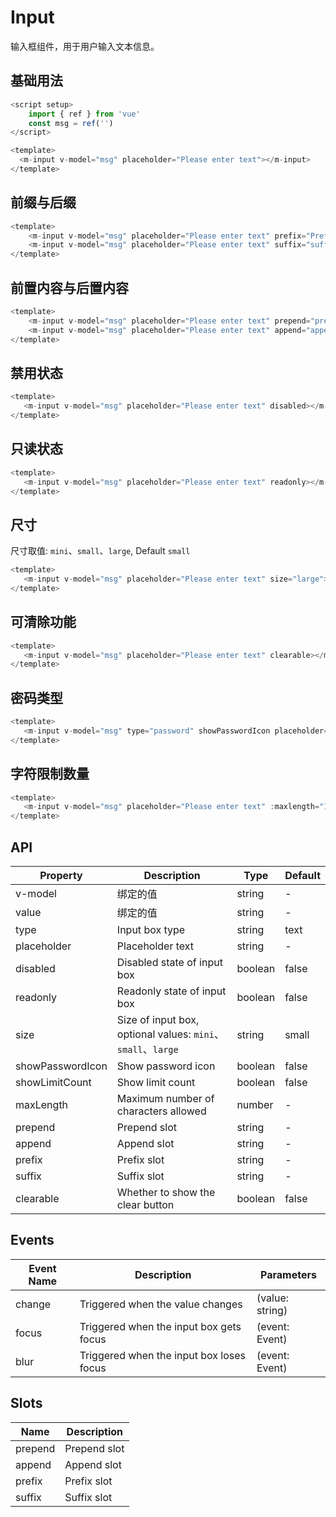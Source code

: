 # Input

输入框组件，用于用户输入文本信息。

## 基础用法

<m-input v-model="msg" placeholder="Please enter text"></m-input>

<script setup>
    import { ref } from 'vue'
    const msg = ref('')
</script>

```js
<script setup>
    import { ref } from 'vue'
    const msg = ref('')
</script>

<template>
  <m-input v-model="msg" placeholder="Please enter text"></m-input>
</template>

```

## 前缀与后缀

<m-input v-model="msg" placeholder="Please enter text" prefix="Prefix"></m-input>
<m-input v-model="msg" placeholder="Please enter text" suffix="suffix"></m-input>

```js
<template>
    <m-input v-model="msg" placeholder="Please enter text" prefix="Prefix"></m-input>
    <m-input v-model="msg" placeholder="Please enter text" suffix="suffix"></m-input>
</template>

```

## 前置内容与后置内容

<m-input v-model="msg" placeholder="Please enter text" prepend="prepend"></m-input>
<m-input v-model="msg" placeholder="Please enter text" append="append"></m-input>

```js
<template>
    <m-input v-model="msg" placeholder="Please enter text" prepend="prepend"></m-input>
    <m-input v-model="msg" placeholder="Please enter text" append="append"></m-input>
</template>

```

## 禁用状态

<m-input v-model="msg" placeholder="Please enter text" disabled></m-input>

```js
<template>
   <m-input v-model="msg" placeholder="Please enter text" disabled></m-input>
</template>

```

## 只读状态

<m-input v-model="msg" placeholder="Please enter text" readonly></m-input>

```js
<template>
   <m-input v-model="msg" placeholder="Please enter text" readonly></m-input>
</template>
```

## 尺寸

尺寸取值: `mini`、`small`、`large`, Default `small`
<m-input v-model="msg" placeholder="Please enter text" size="large"></m-input>

```js
<template>
   <m-input v-model="msg" placeholder="Please enter text" size="large"></m-input>
</template>
```

## 可清除功能

<m-input v-model="msg" placeholder="Please enter text" clearable></m-input>

```js
<template>
   <m-input v-model="msg" placeholder="Please enter text" clearable></m-input>
</template>
```

## 密码类型

<m-input v-model="msg" type="password" showPasswordIcon placeholder="Please enter text" show-password></m-input>

```js
<template>
   <m-input v-model="msg" type="password" showPasswordIcon placeholder="Please enter text" show-password></m-input>
</template>
```

## 字符限制数量

<m-input v-model="msg" placeholder="Please enter text" :maxlength="10" showLimitCount></m-input>

```js
<template>
   <m-input v-model="msg" placeholder="Please enter text" :maxlength="10" showLimitCount></m-input>
</template>
```

## API

| Property | Description                   | Type    | Default |
| -------- | --------------------------- | ------- | ------- |
| v-model  |绑定的值               | string  | -       |
| value  |绑定的值               | string  | -       |
| type     | Input box type             | string  | text    |
| placeholder | Placeholder text          | string  | -       |
| disabled | Disabled state of input box | boolean | false   |
| readonly | Readonly state of input box | boolean | false   |
| size    | Size of input box, optional values: `mini`、`small`、`large` | string | small   |
| showPasswordIcon | Show password icon | boolean | false   |
| showLimitCount | Show limit count | boolean | false   |
| maxLength | Maximum number of characters allowed | number | -       |
| prepend | Prepend slot | string  | -       |
| append | Append slot | string  | -       |
| prefix | Prefix slot | string  | -       |
| suffix | Suffix slot | string  | -       |
| clearable | Whether to show the clear button | boolean | false   |

## Events

| Event Name | Description                   | Parameters    |
| ---------- | --------------------------- | ------------- |
| change     | Triggered when the value changes | (value: string) |
| focus      | Triggered when the input box gets focus | (event: Event)  |
| blur       | Triggered when the input box loses focus | (event: Event)  |

## Slots

| Name | Description    |
| ---- | ------------- |
| prepend | Prepend slot |
| append | Append slot   |
| prefix | Prefix slot   |
| suffix | Suffix slot   |
